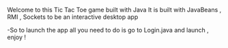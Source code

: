 Welcome to this Tic Tac Toe game built with Java
It is built with JavaBeans , RMI , Sockets to be an interactive desktop app 

-So to launch the app all you need to do is go to Login.java and launch , enjoy !
